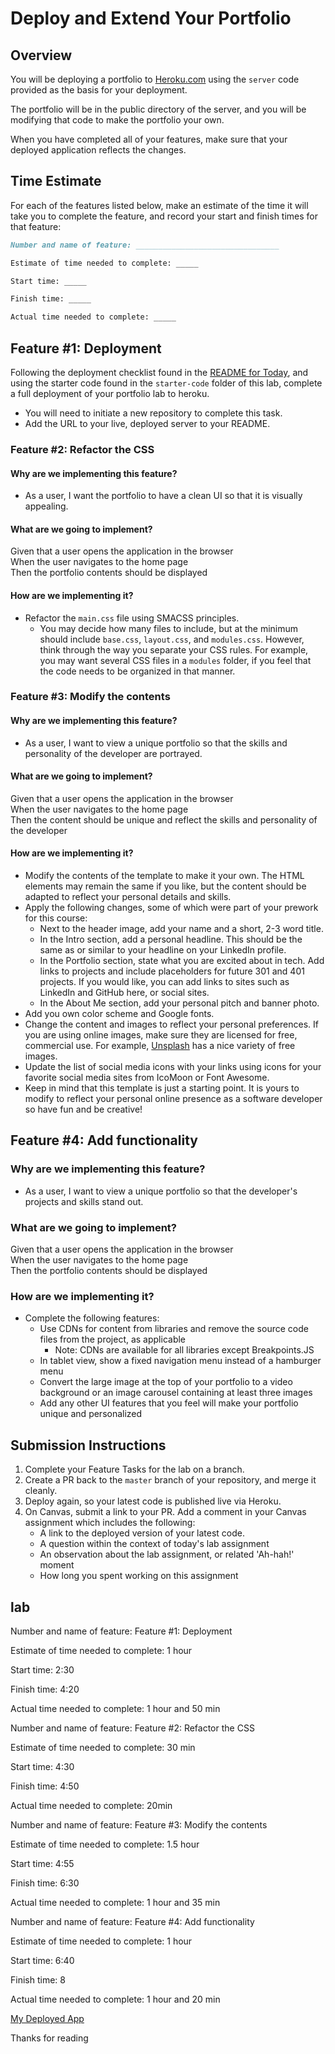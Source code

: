 # Deploy and Extend Your Portfolio

## Overview

You will be deploying a portfolio to [Heroku.com](http://www.heroku.com) using the `server` code provided as the basis for your deployment.

The portfolio will be in the public directory of the server, and you will be modifying that code to make the portfolio your own.

When you have completed all of your features, make sure that your deployed application reflects the changes.

## Time Estimate

For each of the features listed below, make an estimate of the time it will take you to complete the feature, and record your start and finish times for that feature:

```md
Number and name of feature: ________________________________

Estimate of time needed to complete: _____

Start time: _____

Finish time: _____

Actual time needed to complete: _____
```

## Feature #1: Deployment

Following the deployment checklist found in the [README for Today](../README.md), and using the starter code found in the `starter-code` folder of this lab, complete a full deployment of your portfolio lab to heroku.  

- You will need to initiate a new repository to complete this task.
- Add the URL to your live, deployed server to your README.

### Feature #2: Refactor the CSS

#### Why are we implementing this feature?

- As a user, I want the portfolio to have a clean UI so that it is visually appealing.

#### What are we going to implement?

Given that a user opens the application in the browser  
When the user navigates to the home page  
Then the portfolio contents should be displayed  

#### How are we implementing it?

- Refactor the `main.css` file using SMACSS principles.
  - You may decide how many files to include, but at the minimum should include  `base.css`, `layout.css`, and `modules.css`. However, think through the way you separate your CSS rules. For example, you may want several CSS files in a `modules` folder, if you feel that the code needs to be organized in that manner.

### Feature #3: Modify the contents

#### Why are we implementing this feature?

- As a user, I want to view a unique portfolio so that the skills and personality of the developer are portrayed.

#### What are we going to implement?

Given that a user opens the application in the browser  
When the user navigates to the home page  
Then the content should be unique and reflect the skills and personality of the developer  

#### How are we implementing it?

- Modify the contents of the template to make it your own. The HTML elements may remain the same if you like, but the content should be adapted to reflect your personal details and skills.
- Apply the following changes, some of which were part of your prework for this course:
  - Next to the header image, add your name and a short, 2-3 word title.
  - In the Intro section, add a personal headline. This should be the same as or similar to your headline on your LinkedIn profile.
  - In the Portfolio section, state what you are excited about in tech. Add links to projects and include placeholders for future 301 and 401 projects. If you would like, you can add links to sites such as LinkedIn and GitHub here, or social sites.
  - In the About Me section, add your personal pitch and banner photo.
- Add you own color scheme and Google fonts.
- Change the content and images to reflect your personal preferences. If you are using online images, make sure they are licensed for free, commercial use. For example, [Unsplash](https://unsplash.com/) has a nice variety of free images.
- Update the list of social media icons with your links using icons for your favorite social media sites from IcoMoon or Font Awesome.
- Keep in mind that this template is just a starting point. It is yours to modify to reflect your personal online presence as a software developer so have fun and be creative!

## Feature #4: Add functionality

### Why are we implementing this feature?

- As a user, I want to view a unique portfolio so that the developer's projects and skills stand out.

### What are we going to implement?

Given that a user opens the application in the browser  
When the user navigates to the home page  
Then the portfolio contents should be displayed  

### How are we implementing it?

- Complete the following features:
  - Use CDNs for content from libraries and remove the source code files from the project, as applicable
    - Note: CDNs are available for all libraries except Breakpoints.JS
  - In tablet view, show a fixed navigation menu instead of a hamburger menu
  - Convert the large image at the top of your portfolio to a video background or an image carousel containing at least three images
  - Add any other UI features that you feel will make your portfolio unique and personalized

## Submission Instructions

1. Complete your Feature Tasks for the lab on a branch. 
1. Create a PR back to the `master` branch of your repository, and merge it cleanly.
1. Deploy again, so your latest code is published live via Heroku. 
1. On Canvas, submit a link to your PR. Add a comment in your Canvas assignment which includes the following:
    - A link to the deployed version of your latest code.
    - A question within the context of today's lab assignment
    - An observation about the lab assignment, or related 'Ah-hah!' moment
    - How long you spent working on this assignment

## lab
Number and name of feature: Feature #1: Deployment

Estimate of time needed to complete: 1 hour

Start time: 2:30

Finish time: 4:20

Actual time needed to complete: 1 hour and 50 min

Number and name of feature: Feature #2: Refactor the CSS

Estimate of time needed to complete: 30 min

Start time: 4:30

Finish time: 4:50

Actual time needed to complete: 20min

Number and name of feature: Feature #3: Modify the contents

Estimate of time needed to complete: 1.5 hour

Start time: 4:55

Finish time: 6:30

Actual time needed to complete: 1 hour and 35 min

Number and name of feature: Feature #4: Add functionality

Estimate of time needed to complete: 1 hour

Start time: 6:40

Finish time: 8

Actual time needed to complete: 1 hour and 20 min

[My Deployed App](https://ishaq-portfolio.herokuapp.com/)

Thanks for reading